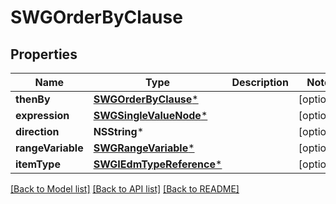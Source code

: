 # SWGOrderByClause

## Properties
Name | Type | Description | Notes
------------ | ------------- | ------------- | -------------
**thenBy** | [**SWGOrderByClause***](SWGOrderByClause.md) |  | [optional] 
**expression** | [**SWGSingleValueNode***](SWGSingleValueNode.md) |  | [optional] 
**direction** | **NSString*** |  | [optional] 
**rangeVariable** | [**SWGRangeVariable***](SWGRangeVariable.md) |  | [optional] 
**itemType** | [**SWGIEdmTypeReference***](SWGIEdmTypeReference.md) |  | [optional] 

[[Back to Model list]](../README.md#documentation-for-models) [[Back to API list]](../README.md#documentation-for-api-endpoints) [[Back to README]](../README.md)


